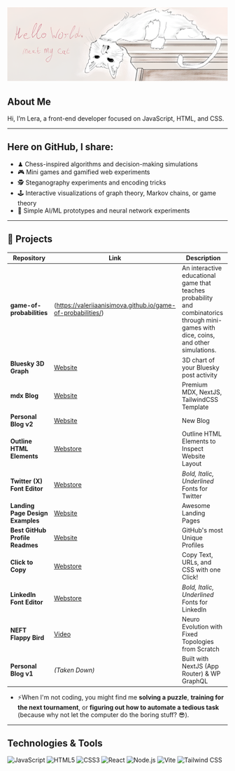 ![Hero Image](https://github.com/lima4ka/art/blob/main/artcot.png?raw=true)
---

## About Me

Hi, I’m Lera, a front-end developer focused on JavaScript, HTML, and CSS.

---

## Here on GitHub, I share:

- ♟ Chess-inspired algorithms and decision-making simulations  
- 🎮 Mini games and gamified web experiments  
- 🕵️ Steganography experiments and encoding tricks  
- 🕹 Interactive visualizations of graph theory, Markov chains, or game theory  
- 🤖 Simple AI/ML prototypes and neural network experiments

---

## 🚀 Projects

| Repository | Link | Description |
|------------|------|-------------|
| **game-of-probabilities** | (https://valeriiaanisimova.github.io/game-of-probabilities/) | An interactive educational game that teaches probability and combinatorics through mini-games with dice, coins, and other simulations. |
| **Bluesky 3D Graph** | [Website](https://your-demo-link.com) | 3D chart of your Bluesky post activity |
| **mdx Blog** | [Website](https://your-demo-link.com) | Premium MDX, NextJS, TailwindCSS Template |
| **Personal Blog v2** | [Website](https://your-demo-link.com) | New Blog | — |
| **Outline HTML Elements** | [Webstore](https://your-demo-link.com) | Outline HTML Elements to Inspect Website Layout |
| **Twitter (X) Font Editor** | [Webstore](https://your-demo-link.com) | *Bold, Italic, Underlined* Fonts for Twitter | 
| **Landing Page Design Examples** | [Website](https://your-demo-link.com) | Awesome Landing Pages | 
| **Best GitHub Profile Readmes** | [Website](https://your-demo-link.com) | GitHub's most Unique Profiles | 
| **Click to Copy** | [Webstore](https://your-demo-link.com) | Copy Text, URLs, and CSS with one Click! |
| **LinkedIn Font Editor** | [Webstore](https://your-demo-link.com) | *Bold, Italic, Underlined* Fonts for LinkedIn | 
| **NEFT Flappy Bird** | [Video](https://your-demo-link.com) | Neuro Evolution with Fixed Topologies from Scratch | 
| **Personal Blog v1** | _(Taken Down)_ | Built with NextJS (App Router) & WP GraphQL | 


- ⚡When I'm not coding, you might find me **solving a puzzle**, **training for the next tournament**, or **figuring out how to automate a tedious task** (because why not let the computer do the boring stuff? 😎).

---

## Technologies & Tools

![JavaScript](https://img.shields.io/badge/JavaScript-ES6-yellow?style=flat-square)
![HTML5](https://img.shields.io/badge/HTML5-HTML5-orange?style=flat-square)
![CSS3](https://img.shields.io/badge/CSS3-CSS3-blue?style=flat-square)
![React](https://img.shields.io/badge/React-React-blue?style=flat-square)
![Node.js](https://img.shields.io/badge/Node.js-Node-green?style=flat-square)
![Vite](https://img.shields.io/badge/Vite-Vite-ff69b4?style=flat-square)
![Tailwind CSS](https://img.shields.io/badge/Tailwind-Tailwind-06b6d4?style=flat-square)
